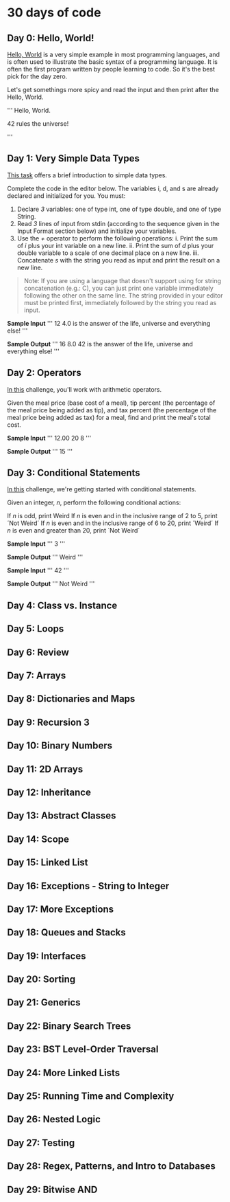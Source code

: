 # 30 days of code

## Day 0: Hello, World!

[Hello, World](https://www.hackerrank.com/challenges/30-hello-world/problem) is a very simple example in most programming languages, and is often used to illustrate the basic syntax of a programming language. It is often the first program written by people learning to code. So it's the best pick for the day zero.

Let's get somethings more spicy and read the input and then print after the Hello, World.

'''
Hello, World.

42 rules the universe!

'''

## Day 1: Very Simple Data Types

[This task](https://www.hackerrank.com/challenges/30-data-types/problem) offers a brief introduction to simple data types.

Complete the code in the editor below. The variables i, d, and s are already declared and initialized for you. You must:

1. Declare _3_ variables: one of type int, one of type double, and one of type String.
2. Read _3_ lines of input from stdin (according to the sequence given in the Input Format section below) and initialize your  variables.
3. Use the _+_ operator to perform the following operations:
i. Print the sum of _i_ plus your int variable on a new line.
ii. Print the sum of _d_ plus your double variable to a scale of one decimal place on a new line.
iii. Concatenate _s_ with the string you read as input and print the result on a new line.

>Note: If you are using a language that doesn't support using  for string concatenation (e.g.: C), you can just print one variable immediately following the other on the same line. The string provided in your editor must be printed first, immediately followed by the string you read as input.

**Sample Input**
'''
12
4.0
is the answer of the life, universe and everything else!
'''

**Sample Output**
'''
16
8.0
42 is the answer of the life, universe and everything else!
'''



## Day 2: Operators
[In this](https://www.hackerrank.com/challenges/30-operators/problem) challenge, you'll work with arithmetic operators.

Given the meal price (base cost of a meal), tip percent (the percentage of the meal price being added as tip), and tax percent (the percentage of the meal price being added as tax) for a meal, find and print the meal's total cost.

**Sample Input**
'''
12.00
20
8
'''

**Sample Output**
'''
15
'''


## Day 3: Conditional Statements
[In this](https://www.hackerrank.com/challenges/30-conditional-statements/problem) challenge, we're getting started with conditional statements.

Given an integer, _n_, perform the following conditional actions:

If _n_ is odd, print Weird
If _n_ is even and in the inclusive range of 2 to 5, print ´Not Weird´
If _n_ is even and in the inclusive range of 6 to 20, print ´Weird´
If _n_ is even and greater than 20, print ´Not Weird´


**Sample Input**
'''
3
'''

**Sample Output**
'''
Weird
'''

**Sample Input**
'''
42
'''

**Sample Output**
'''
Not Weird
'''

## Day 4: Class vs. Instance

## Day 5: Loops

## Day 6: Review

## Day 7: Arrays

## Day 8: Dictionaries and Maps

## Day 9: Recursion 3

## Day 10: Binary Numbers

## Day 11: 2D Arrays

## Day 12: Inheritance

## Day 13: Abstract Classes

## Day 14: Scope

## Day 15: Linked List

## Day 16: Exceptions - String to Integer

## Day 17: More Exceptions

## Day 18: Queues and Stacks

## Day 19: Interfaces

## Day 20: Sorting

## Day 21: Generics

## Day 22: Binary Search Trees

## Day 23: BST Level-Order Traversal

## Day 24: More Linked Lists

## Day 25: Running Time and Complexity

## Day 26: Nested Logic

## Day 27: Testing

## Day 28: Regex, Patterns, and Intro to Databases

## Day 29: Bitwise AND
